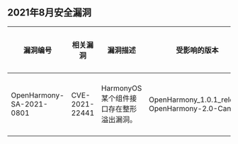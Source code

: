 ## 2021年8月安全漏洞


| 漏洞编号 | 相关漏洞 | 漏洞描述 | 受影响的版本 | 受影响的仓库 | 修复链接 | 参考链接 |
| -------- |-------- | -------- | ----------- | ----------- | -------- | ------- |
|OpenHarmony-SA-2021-0801 | CVE-2021-22441| HarmonyOS某个组件接口存在整形溢出漏洞。|OpenHarmony_1.0.1_release<br>OpenHarmony-2.0-Canary|drivers_adapter_khdf_linux|   [链接1](https://gitee.com/openharmony/drivers_adapter_khdf_linux/pulls/28/files) [链接2](https://gitee.com/openharmony/drivers_adapter_khdf_linux/pulls/27)|[链接](https://device.harmonyos.com/cn/docs/security/update/security-bulletins-202108-0000001180965965)|
